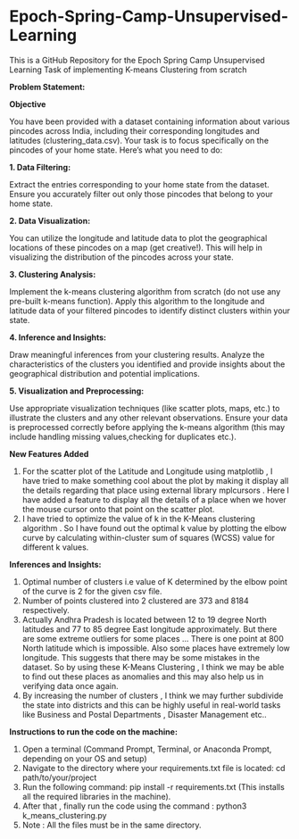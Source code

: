 # Epoch-Spring-Camp-Unsupervised-Learning
This is a GitHub Repository for the Epoch Spring Camp Unsupervised Learning Task of implementing K-means Clustering from scratch

**Problem Statement:**

**Objective**  

You have been provided with a dataset containing information about various pincodes across India, including their corresponding longitudes and latitudes (clustering_data.csv). Your task is to focus specifically on the pincodes of your home state. Here’s what you need to do:  

**1. Data Filtering:**  

Extract the entries corresponding to your home state from the dataset. Ensure you accurately filter out only those pincodes that belong to your home state.  

**2. Data Visualization:**  

You can utilize the longitude and latitude data to plot the geographical locations of these pincodes on a map (get creative!). This will help in visualizing the distribution of the pincodes across your state.  

**3. Clustering Analysis:**  

Implement the k-means clustering algorithm from scratch (do not use any pre-built k-means function).
Apply this algorithm to the longitude and latitude data of your filtered pincodes to identify distinct clusters within your state.  

**4. Inference and Insights:**  

Draw meaningful inferences from your clustering results. Analyze the characteristics of the clusters you identified and provide insights about the geographical distribution and potential implications.  

**5. Visualization and Preprocessing:**  

Use appropriate visualization techniques (like scatter plots, maps, etc.) to illustrate the clusters and any other relevant observations.
Ensure your data is preprocessed correctly before applying the k-means algorithm (this may include handling missing values,checking for duplicates etc.).  

**New Features Added**  
1. For the scatter plot of the Latitude and Longitude using matplotlib , I have tried to make something cool about the plot by making it display all the details regarding that place using external library mplcursors . Here I have added a feature to display all the details of a place when we hover the mouse cursor onto that point on the scatter plot.
2. I have tried to optimize the value of k in the K-Means clustering algorithm . So I have found out the optimal k value by plotting the elbow curve by calculating within-cluster sum of squares (WCSS) value for different k values.

**Inferences and Insights:**  
1. Optimal number of clusters i.e value of K determined by the elbow point of the curve is 2 for the given csv file.
2. Number of points clustered into 2 clustered are 373 and 8184 respectively.
3. Actually Andhra Pradesh is located between 12 to 19 degree North latitudes and 77 to 85 degree East longitude approximately. But there are some extreme outliers for some places ... There is one point at 800 North latitude which is impossible. Also some places have extremely low longitude. This suggests that there may be some mistakes in the dataset. So by using these K-Means Clustering , I think we may be able to find out these places as anomalies and this may also help us in verifying data once again.
4. By increasing the number of clusters , I think we may further subdivide the state into districts and this can be highly useful in real-world tasks like Business and Postal Departments , Disaster Management etc..

**Instructions to run the code on the machine:**  
1. Open a terminal (Command Prompt, Terminal, or Anaconda Prompt, depending on your OS and setup)
2. Navigate to the directory where your requirements.txt file is located:
   cd path/to/your/project
3. Run the following command: pip install -r requirements.txt (This installs all the required libraries in the machine).
4. After that , finally run the code using the command : python3 k_means_clustering.py
5. Note : All the files must be in the same directory.



